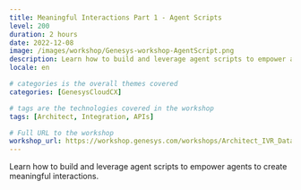 ```yaml
---
title: Meaningful Interactions Part 1 - Agent Scripts
level: 200
duration: 2 hours
date: 2022-12-08
image: /images/workshop/Genesys-workshop-AgentScript.png
description: Learn how to build and leverage agent scripts to empower agents to create meaningful interactions.
locale: en

# categories is the overall themes covered 
categories: [GenesysCloudCX]

# tags are the technologies covered in the workshop
tags: [Architect, Integration, APIs]

# Full URL to the workshop
workshop_url: https://workshop.genesys.com/workshops/Architect_IVR_Data-Actions/
---
```


Learn how to build and leverage agent scripts to empower agents to create meaningful interactions.
